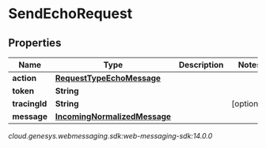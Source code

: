 # SendEchoRequest


## Properties

| Name | Type | Description | Notes |
| ------------ | ------------- | ------------- | ------------- |
| **action** | [**RequestTypeEchoMessage**](RequestTypeEchoMessage) |  |  |
| **token** | **String** |  |  |
| **tracingId** | **String** |  |  [optional] |
| **message** | [**IncomingNormalizedMessage**](IncomingNormalizedMessage) |  |  |




_cloud.genesys.webmessaging.sdk:web-messaging-sdk:14.0.0_
